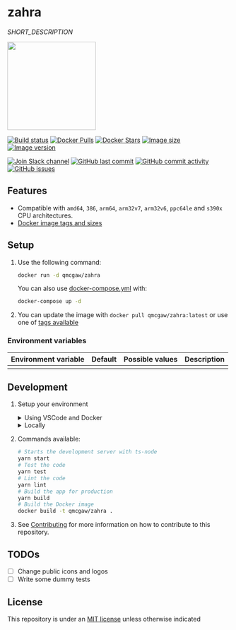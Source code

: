 # zahra

*SHORT_DESCRIPTION*

<img height="200" src="title.svg?sanitize=true">

[![Build status](https://github.com/qdm12/zahra/workflows/Buildx%20latest/badge.svg)](https://github.com/qdm12/zahra/actions?query=workflow%3A%22Buildx+latest%22)
[![Docker Pulls](https://img.shields.io/docker/pulls/qmcgaw/zahra.svg)](https://hub.docker.com/r/qmcgaw/zahra)
[![Docker Stars](https://img.shields.io/docker/stars/qmcgaw/zahra.svg)](https://hub.docker.com/r/qmcgaw/zahra)
[![Image size](https://images.microbadger.com/badges/image/qmcgaw/zahra.svg)](https://microbadger.com/images/qmcgaw/zahra)
[![Image version](https://images.microbadger.com/badges/version/qmcgaw/zahra.svg)](https://microbadger.com/images/qmcgaw/zahra)

[![Join Slack channel](https://img.shields.io/badge/slack-@qdm12-yellow.svg?logo=slack)](https://join.slack.com/t/qdm12/shared_invite/enQtOTE0NjcxNTM1ODc5LTYyZmVlOTM3MGI4ZWU0YmJkMjUxNmQ4ODQ2OTAwYzMxMTlhY2Q1MWQyOWUyNjc2ODliNjFjMDUxNWNmNzk5MDk)
[![GitHub last commit](https://img.shields.io/github/last-commit/qdm12/zahra.svg)](https://github.com/qdm12/zahra/issues)
[![GitHub commit activity](https://img.shields.io/github/commit-activity/y/qdm12/zahra.svg)](https://github.com/qdm12/zahra/issues)
[![GitHub issues](https://img.shields.io/github/issues/qdm12/zahra.svg)](https://github.com/qdm12/zahra/issues)

## Features

- Compatible with `amd64`, `386`, `arm64`, `arm32v7`, `arm32v6`, `ppc64le` and `s390x` CPU architectures.
- [Docker image tags and sizes](https://hub.docker.com/r/qmcgaw/zahra/tags)

## Setup

1. Use the following command:

    ```sh
    docker run -d qmcgaw/zahra
    ```

    You can also use [docker-compose.yml](https://github.com/qdm12/zahra/blob/master/docker-compose.yml) with:

    ```sh
    docker-compose up -d
    ```

1. You can update the image with `docker pull qmcgaw/zahra:latest` or use one of [tags available](https://hub.docker.com/r//qmcgaw/zahra/tags)

### Environment variables

| Environment variable | Default | Possible values | Description |
| --- | --- | --- | --- |
|  |  |  |  |

## Development

1. Setup your environment

    <details><summary>Using VSCode and Docker</summary><p>

    1. Install [Docker](https://docs.docker.com/install/)
       - On Windows, share a drive with Docker Desktop and have the project on that partition
       - On OSX, share your project directory with Docker Desktop
    1. With [Visual Studio Code](https://code.visualstudio.com/download), install the [remote containers extension](https://marketplace.visualstudio.com/items?itemName=ms-vscode-remote.remote-containers)
    1. In Visual Studio Code, press on `F1` and select `Remote-Containers: Open Folder in Container...`
    1. Your dev environment is ready to go!... and it's running in a container :+1:

    </p></details>

    <details><summary>Locally</summary><p>

    Install [Nodejs](https://nodejs.org/en/download/) and [Docker](https://www.docker.com/products/docker-desktop), with eventually [yarn](https://classic.yarnpkg.com/en/docs/install/)

    </p></details>

1. Commands available:

    ```sh
    # Starts the development server with ts-node
    yarn start
    # Test the code
    yarn test
    # Lint the code
    yarn lint
    # Build the app for production
    yarn build
    # Build the Docker image
    docker build -t qmcgaw/zahra .
    ```

1. See [Contributing](.github/CONTRIBUTING.md) for more information on how to contribute to this repository.

## TODOs

- [ ] Change public icons and logos
- [ ] Write some dummy tests

## License

This repository is under an [MIT license](https://github.com/qdm12/zahra/master/license) unless otherwise indicated
